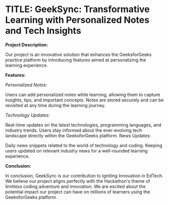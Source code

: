 # TITLE: GeekSync: Transformative Learning with Personalized Notes and Tech Insights

**Project Description:**

Our project is an innovative solution that enhances the GeeksforGeeks practice platform by introducing features aimed at personalizing the learning experience.

**Features:**


*Personalized Notes:*

Users can add personalized notes while learning, allowing them to capture insights, tips, and important concepts.
Notes are stored securely and can be revisited at any time during the learning journey.

*Technology Updates:*

Real-time updates on the latest technologies, programming languages, and industry trends.
Users stay informed about the ever-evolving tech landscape directly within the GeeksforGeeks platform.
News Updates:

Daily news snippets related to the world of technology and coding.
Keeping users updated on relevant industry news for a well-rounded learning experience.


**Conclusion:**

In conclusion, GeekSync is our contribution to Igniting Innovation in EdTech. We believe our project aligns perfectly with the Hackathon's theme of limitless coding adventure and innovation. We are excited about the potential impact our project can have on millions of learners using the GeeksforGeeks platform.
